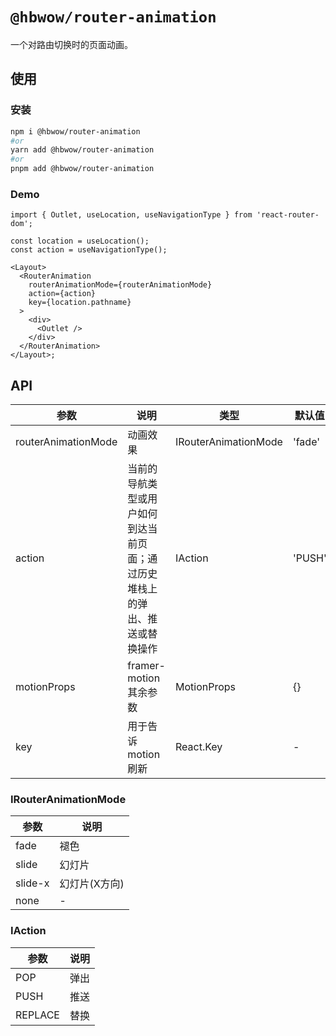 # `@hbwow/router-animation`

一个对路由切换时的页面动画。

## 使用

### 安装

```BASH
npm i @hbwow/router-animation
#or
yarn add @hbwow/router-animation
#or
pnpm add @hbwow/router-animation
```

### Demo

```tsx
import { Outlet, useLocation, useNavigationType } from 'react-router-dom';

const location = useLocation();
const action = useNavigationType();

<Layout>
  <RouterAnimation
    routerAnimationMode={routerAnimationMode}
    action={action}
    key={location.pathname}
  >
    <div>
      <Outlet />
    </div>
  </RouterAnimation>
</Layout>;
```

## API

| 参数 | 说明 | 类型 | 默认值 | 版本 |
| --- | --- | --- | --- | --- |
| routerAnimationMode | 动画效果 | IRouterAnimationMode | 'fade' | 0.0.1 |
| action | 当前的导航类型或用户如何到达当前页面；通过历史堆栈上的弹出、推送或替换操作 | IAction | 'PUSH' | 0.0.1 |
| motionProps | framer-motion其余参数 | MotionProps | {} | 0.0.1 |
| key | 用于告诉 motion 刷新 | React.Key | - | 0.0.1 |

### IRouterAnimationMode

| 参数    | 说明          |
| ------- | ------------- |
| fade    | 褪色          |
| slide   | 幻灯片        |
| slide-x | 幻灯片(X方向) |
| none    | -             |

### IAction

| 参数    | 说明 |
| ------- | ---- |
| POP     | 弹出 |
| PUSH    | 推送 |
| REPLACE | 替换 |
